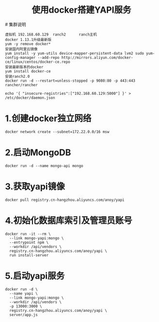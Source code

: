 <h1><center>使用docker搭建YAPI服务</center></h1>
# 集群说明

~~~
虚拟机 192.168.60.129	ranch2		ranch主机
docker 1.13.1升级最新版
yum -y remove docker*
安装国内阿里云镜像
yum install -y yum-utils device-mapper-persistent-data lvm2 sudo yum-config-manager --add-repo http://mirrors.aliyun.com/docker-ce/linux/centos/docker-ce.repo
安装最新版本的docker
yum install docker-ce
安装ranch2.0
docker run -d --restart=unless-stopped -p 9080:80 -p 443:443 rancher/rancher

echo '{ "insecure-registries":["192.168.60.129:5000"] }' > /etc/docker/daemon.json
~~~
# 1.创建docker独立网络

~~~
docker network create --subnet=172.22.0.0/16 msw
~~~
# 2.启动MongoDB

~~~
docker run -d --name mongo-api mongo
~~~
# 3.获取yapi镜像

~~~
docker pull registry.cn-hangzhou.aliyuncs.com/anoy/yapi
~~~
# 4.初始化数据库索引及管理员账号

~~~
docker run -it --rm \
  --link mongo-yapi:mongo \
  --entrypoint npm \
  --workdir /api/vendors \
  registry.cn-hangzhou.aliyuncs.com/anoy/yapi \
  run install-server
~~~
# 5.启动yapi服务

~~~
docker run -d \
  --name yapi \
  --link mongo-yapi:mongo \
  --workdir /api/vendors \
  -p 13000:3000 \
  registry.cn-hangzhou.aliyuncs.com/anoy/yapi \
  server/app.js
~~~
